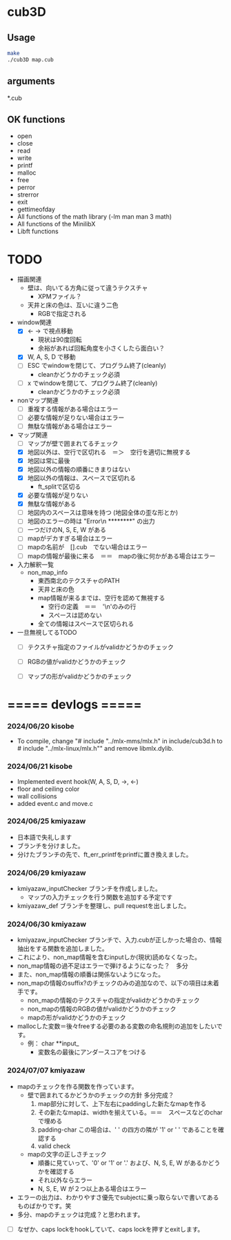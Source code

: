 # cub3D

## Usage
```bash
make
./cub3D map.cub
```
## arguments
*.cub  <a map cosists of the following elements>

## OK functions
- open
- close
- read
- write
- printf
- malloc
- free
- perror
- strerror
- exit
- gettimeofday
- All functions of the math library (-lm man man 3 math)
- All functions of the MinilibX
- Libft functions

# TODO
- 描画関連
	- 壁は、向いてる方角に従って違うテクスチャ
		- XPMファイル？
	- 天井と床の色は、互いに違う二色
		- RGBで指定される
- window関連
	- [x] <- -> で視点移動
		- 現状は90度回転
		- 余裕があれば回転角度を小さくしたら面白い？
	- [x] W, A, S, D で移動
	- [ ] ESC でwindowを閉じて、プログラム終了(cleanly)
		- cleanかどうかのチェック必須
	- [ ] x でwindowを閉じて、プログラム終了(cleanly)
		- cleanかどうかのチェック必須
- nonマップ関連
	- [ ] 重複する情報がある場合はエラー
	- [ ] 必要な情報が足りない場合はエラー
	- [ ] 無駄な情報がある場合はエラー
- マップ関連
	- [ ] マップが壁で囲まれてるチェック
	- [x] 地図以外は、空行で区切れる　＝＞　空行を適切に無視する
	- [x] 地図は常に最後
	- [x] 地図以外の情報の順番にきまりはない
	- [x] 地図以外の情報は、スペースで区切れる
		- ft_splitで区切る
	- [x] 必要な情報が足りない
	- [x] 無駄な情報がある
	- [ ] 地図内のスペースは意味を持つ (地図全体の歪な形とか)
	- [ ] 地図のエラーの時は "Error\n ********" の出力
	- [ ] 一つだけのN, S, E, W がある
	- [ ] mapがデカすぎる場合はエラー
	- [ ] mapの名前が　[].cub　でない場合はエラー
	- [ ] mapの情報が最後に来る　＝＝　mapの後に何かがある場合はエラー
- 入力解釈一覧
	- non_map_info
		- 東西南北のテクスチャのPATH
		- 天井と床の色
		- map情報が来るまでは、空行を認めて無視する
			- 空行の定義　＝＝　'\n'のみの行
			- スペースは認めない
		- 全ての情報はスペースで区切られる
- 一旦無視してるTODO
	- [ ] テクスチャ指定のファイルがvalidかどうかのチェック
	- [ ] RGBの値がvalidかどうかのチェック
	- [ ] マップの形がvalidかどうかのチェック


# ===== devlogs =====
### 2024/06/20 kisobe
- To compile, change "# include "../mlx-mms/mlx.h" in include/cub3d.h to # include "../mlx-linux/mlx.h"" and remove libmlx.dylib.
### 2024/06/21 kisobe
- Implemented event hook(W, A, S, D, ->, <-)
- floor and ceiling color
- wall collisions
- added event.c and move.c

### 2024/06/25 kmiyazaw
- 日本語で失礼します
- ブランチを分けました。
- 分けたブランチの先で、ft_err_printfをprintfに置き換えました。

### 2024/06/29 kmiyazaw
- kmiyazaw_inputChecker ブランチを作成しました。
	- マップの入力チェックを行う関数を追加する予定です
- kmiyazaw_def ブランチを整理し、pull requestを出しました。

### 2024/06/30 kmiyazaw
- kmiyazaw_inputChecker ブランチで、入力.cubが正しかった場合の、情報抽出をする関数を追加しました。
- これにより、non_map情報を含むinputしか(現状)読めなくなった。
- non_map情報の過不足はエラーで弾けるようになった？　多分
- また、non_map情報の順番は関係ないようになった。
- non_mapの情報のsuffix?のチェックのみの追加なので、以下の項目は未着手です。
	- non_mapの情報のテクスチャの指定がvalidかどうかのチェック
	- non_mapの情報のRGBの値がvalidかどうかのチェック
	- mapの形がvalidかどうかのチェック
- mallocした変数＝後々freeする必要のある変数の命名規則の追加をしたいです。
	- 例： char **input_
		- 変数名の最後にアンダースコアをつける

### 2024/07/07 kmiyazaw
- mapのチェックを作る関数を作っています。
	- 壁で囲まれてるかどうかのチェックの方針 多分完成？
		1. map部分に対して、上下左右にpaddingした新たなmapを作る
		2. その新たなmapは、widthを揃えている。＝＝　スペースなどのcharで埋める
		3. padding-char この場合は、' ' の四方の隣が '1' or ' ' であることを確認する
		4. valid check
	- mapの文字の正しさチェック
		- 順番に見ていって、'0' or '1' or '.' および、N, S, E, W があるかどうかを確認する
		- それ以外ならエラー
		- N, S, E, W が２つ以上ある場合はエラー
- エラーの出力は、わかりやすさ優先でsubjectに乗っ取らないで書いてあるものばかりです。笑
- 多分、mapのチェックは完成？と思われます。
- [ ] なぜか、caps lockをhookしていて、caps lockを押すとexitします。

